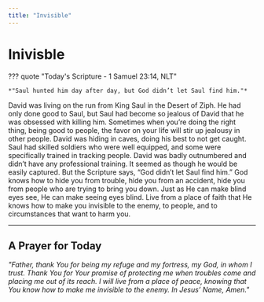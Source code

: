 ```yaml
---
title: "Invisible"
---
```


# Inivisble

??? quote "Today's Scripture - 1 Samuel 23:14, NLT"

    *"Saul hunted him day after day, but God didn’t let Saul find him."*

David was living on the run from King Saul in the Desert of Ziph. He had only done good to Saul, but Saul had become so jealous of David that he was obsessed with killing him. Sometimes when you’re doing the right thing, being good to people, the favor on your life will stir up jealousy in other people. David was hiding in caves, doing his best to not get caught. Saul had skilled soldiers who were well equipped, and some were specifically trained in tracking people. David was badly outnumbered and didn’t have any professional training. It seemed as though he would be easily captured. But the Scripture says, “God didn’t let Saul find him.” God knows how to hide you from trouble, hide you from an accident, hide you from people who are trying to bring you down. Just as He can make blind eyes see, He can make seeing eyes blind. Live from a place of faith that He knows how to make you invisible to the enemy, to people, and to circumstances that want to harm you.

<hr> 

## A Prayer for Today

*"Father, thank You for being my refuge and my fortress, my God, in whom I trust. Thank You for Your promise of protecting me when troubles come and placing me out of its reach. I will live from a place of peace, knowing that You know how to make me invisible to the enemy. In Jesus’ Name, Amen."*